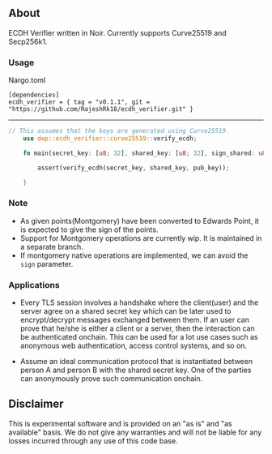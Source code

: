 ## About
ECDH Verifier written in Noir. Currently supports Curve25519 and Secp256k1.

### Usage

Nargo.toml
```
[dependencies]
ecdh_verifier = { tag = "v0.1.1", git = "https://github.com/RajeshRk18/ecdh_verifier.git" }
```
---

```rust
// This assumes that the keys are generated using Curve25519.
    use dep::ecdh_verifier::curve25519::verify_ecdh;

    fn main(secret_key: [u8; 32], shared_key: [u8; 32], sign_shared: u8, pub_key: [u8; 32], sign_pub: u8) {

        assert(verify_ecdh(secret_key, shared_key, pub_key));

    }
```

### Note

- As given points(Montgomery) have been converted to Edwards Point, it is expected to give the sign of the points.
- Support for Montgomery operations are currently wip. It is maintained in a separate branch.
- If montgomery native operations are implemented, we can avoid the `sign` parameter.

### Applications

- Every TLS session involves a handshake where the client(user) and the server agree on a shared secret key which can be later used to encrypt/decrypt messages exchanged between them. If an user can prove that he/she is either a client or a server, then the interaction can be authenticated onchain. This can be used for a lot use cases such as anonymous web authentication, access control systems, and so on.

- Assume an ideal communication protocol that is instantiated between person A and person B with the shared secret key. One of the parties can anonymously prove such communication onchain.

## Disclaimer
This is experimental software and is provided on an "as is" and "as available" basis. We do not give any warranties and will not be liable for any losses incurred through any use of this code base.